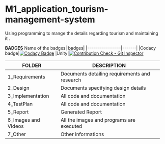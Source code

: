 # M1_application_tourism-management-system
Using programming to mange the details regarding tourism and maintaining it . 


**BADGES**
Name of the badges| badges|
|-----------------|-------|
|Codacy badge|[![Codacy Badge](https://app.codacy.com/project/badge/Grade/80ee715d4bce49b2a8f9b36b455d6db8)](https://www.codacy.com/gh/sathish20pandian/M1_application_tourism-management-system/dashboard?utm_source=github.com&amp;utm_medium=referral&amp;utm_content=sathish20pandian/M1_application_tourism-management-system&amp;utm_campaign=Badge_Grade)
|Unity|[![Contribution Check - Git Inspector](https://github.com/sathish20pandian/M1_application_tourism-management-system/actions/workflows/gitinspector.yml/badge.svg)](https://github.com/sathish20pandian/M1_application_tourism-management-system/actions/workflows/gitinspector.yml)

FOLDER | DESCRIPTION|
|------|------------|
|1_Requirements|	Documents detailing requirements and research|
|2_Design|	Documents specifying design details|
|3_Implementation|	All code and documentation|
|4_TestPlan	|All code and documentation|
|5_Report|	Generated Report|
|6_Images and Videos|	All the images and programs are executed|
|7_Other|	Other informations|
